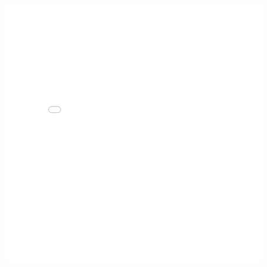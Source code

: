 <iframe width = "700" height="700" seamless frameborder="0" scrolling = "no" src="./images/chard_skills_chord.html"></iframe>
